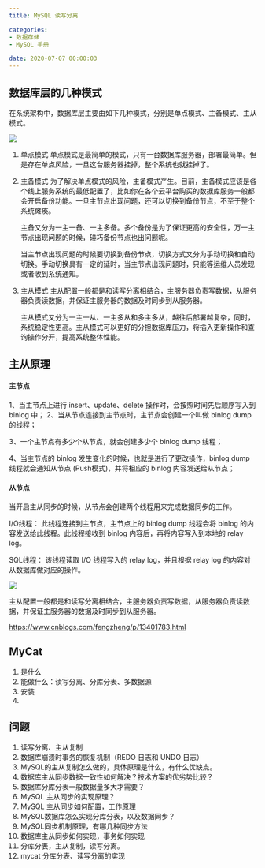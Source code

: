 ```yaml
---
title: MySQL 读写分离

categories:
- 数据存储
- MySQL 手册

date: 2020-07-07 00:00:03
---
```

## 数据库层的几种模式
在系统架构中，数据库层主要由如下几种模式，分别是单点模式、主备模式、主从模式。

![](https://tva1.sinaimg.cn/large/007S8ZIlly1ggyyz39wggj313z0u0tjn.jpg)

1. 单点模式
    单点模式是最简单的模式，只有一台数据库服务器，部署最简单。但是存在单点风险，一旦这台服务器挂掉，整个系统也就挂掉了。
1. 主备模式
    为了解决单点模式的风险，主备模式产生。目前，主备模式应该是各个线上服务系统的最低配置了，比如你在各个云平台购买的数据库服务一般都会开启备份功能。一旦主节点出现问题，还可以切换到备份节点，不至于整个系统瘫痪。

    主备又分为一主一备、一主多备。多个备份是为了保证更高的安全性，万一主节点出现问题的时候，碰巧备份节点也出问题呢。

    当主节点出现问题的时候要切换到备份节点，切换方式又分为手动切换和自动切换。手动切换具有一定的延时，当主节点出现问题时，只能等运维人员发现或者收到系统通知。
1. 主从模式
    主从配置一般都是和读写分离相结合，主服务器负责写数据，从服务器负责读数据，并保证主服务器的数据及时同步到从服务器。

    主从模式又分为一主一从、一主多从和多主多从，越往后部署越复杂，同时，系统稳定性更高。主从模式可以更好的分担数据库压力，将插入更新操作和查询操作分开，提高系统整体性能。

## 主从原理
#### 主节点
1、当主节点上进行 insert、update、delete 操作时，会按照时间先后顺序写入到 binlog 中；
2、当从节点连接到主节点时，主节点会创建一个叫做 binlog dump 的线程；

3、一个主节点有多少个从节点，就会创建多少个 binlog dump 线程；

4、当主节点的 binlog 发生变化的时候，也就是进行了更改操作，binlog dump 线程就会通知从节点 (Push模式)，并将相应的 binlog 内容发送给从节点；

#### 从节点
当开启主从同步的时候，从节点会创建两个线程用来完成数据同步的工作。

I/O线程： 此线程连接到主节点，主节点上的 binlog dump 线程会将 binlog 的内容发送给此线程。此线程接收到 binlog 内容后，再将内容写入到本地的 relay log。

SQL线程： 该线程读取 I/O 线程写入的 relay log，并且根据 relay log 的内容对从数据库做对应的操作。

![](https://tva1.sinaimg.cn/large/007S8ZIlly1ggze112feij31vw0pqgtd.jpg)

主从配置一般都是和读写分离相结合，主服务器负责写数据，从服务器负责读数据，并保证主服务器的数据及时同步到从服务器。

https://www.cnblogs.com/fengzheng/p/13401783.html

## MyCat
1. 是什么
1. 能做什么：读写分离、分库分表、多数据源
1. 安装
1. 

## 问题
1. 读写分离、主从复制
1. 数据库崩溃时事务的恢复机制（REDO 日志和 UNDO 日志）
1. MySQL的主从复制怎么做的，具体原理是什么，有什么优缺点。
1. 数据库主从同步数据一致性如何解决？技术方案的优劣势比较？
1. 数据库分库分表一般数据量多大才需要？
1. MySQL 主从同步的实现原理？
1. MySQL 主从同步如何配置，工作原理
1. MySQL数据库怎么实现分库分表，以及数据同步？
1. MySQL同步机制原理，有哪几种同步方法
1. 数据库主从同步如何实现，事务如何实现
1. 分库分表，主从复制，读写分离。
1. mycat 分库分表、读写分离的实现